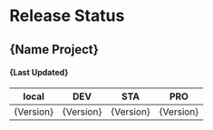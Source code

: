 # Release Status

## {Name Project}
#### {Last Updated}

|local         |DEV            |STA            |PRO      |
|--------------|---------------|---------------|---------|
|{Version}     |{Version}      |{Version}      |{Version}|
